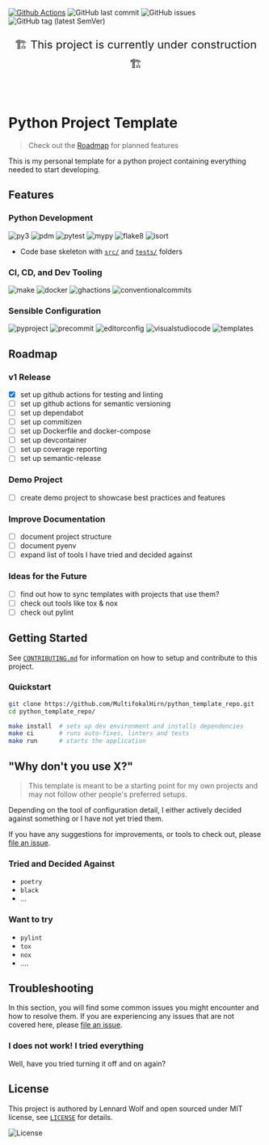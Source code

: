 [![Github Actions](https://github.com/MultifokalHirn/python_template_repo/workflows/Tests/badge.svg)](https://github.com/pdm-project/tox-pdm/actions)
![GitHub last commit](https://img.shields.io/github/last-commit/MultifokalHirn/python_template_repo)
![GitHub issues](https://img.shields.io/github/issues/MultifokalHirn/python_template_repo)
![GitHub tag (latest SemVer)](https://img.shields.io/github/v/tag/MultifokalHirn/python_template_repo)

<div align="center">
<p style="font-size:22px">  🏗️ This project is currently under construction 🏗️ </p>
<br>
</div>

<!-- omit in toc -->

# Python Project Template
> Check out the [Roadmap](#roadmap) for planned features

This is my personal template for a python project containing everything needed to start developing.


## Features

<!-- ![constr](https://img.shields.io/badge/🏗️-under%20construction-FFD43B) -->


### Python Development

![py3](https://img.shields.io/badge/-python>=3.8.1-3776AB?logo=python&logoColor=FFFFFF&style=flat-square)
![pdm](https://img.shields.io/badge/depedency_manager-pdm-blueviolet?logoColor=FFFFFF&style=flat-square)
![pytest](https://img.shields.io/badge/testing-pytest-0A9EDC?logo=pytest&logoColor=FFFFFF&style=flat-square)
![mypy](https://img.shields.io/badge/typechecker-mypy-blue?&style=flat-square)
![flake8](https://img.shields.io/badge/linter-flake8-006400?&style=flat-square)
![isort](https://img.shields.io/badge/autofix-isort-yellow?&style=flat-square)
<!-- ![isort](https://img.shields.io/badge/isort-blue?&style=flat-square) -->

<!-- ![mypy](https://img.shields.io/badge/mypy-checked-blue?&style=flat-square)
[![mypy](https://www.mypy-lang.org/static/mypy_badge.svg)](https://mypy-lang.org/) -->

<!-- - `pdm` for dependency management
- packages for:
  - linting and static analysis with `flake8` and `mypy`
  - auto-fixing with `autopep8` and `isort`
  - `pytest` for testing -->
- Code base skeleton with [`src/`](./src/) and [`tests/`](./tests/) folders

### CI, CD, and Dev Tooling

![make](https://img.shields.io/badge/Makefile-FFFFFF?logo=gnu&logoColor=A42E2B&style=flat-square)
![docker](https://img.shields.io/badge/-Docker-FFFFFF?logo=docker&style=flat-square)
![ghactions](https://img.shields.io/badge/Github_Actions-FFFFFF?logo=githubactions&style=flat-square)
![conventionalcommits](https://img.shields.io/badge/Conventional%20Commits-FFFFFF?logo=conventionalcommits&style=flat-square)
<!-- [![pre-commit](https://img.shields.io/badge/pre--commit-enabled-brightgreen?logo=pre-commit&logoColor=white&style=flat-square)](https://github.com/pre-commit/pre-commit&style=flat-square) -->
<!-- [![conventional-commits](https://img.shields.io/badge/Conventional%20Commits-1.0.0-yellow.svg&style=flat-square)](https://conventionalcommits.org&style=flat-square) -->

### Sensible Configuration

![pyproject](https://img.shields.io/badge/pyproject.toml-000000?logo=python&style=flat-square)
![precommit](https://img.shields.io/badge/.pre--commit--config.yaml-000000?logo=precommit&style=flat-square)
![editorconfig](https://img.shields.io/badge/-.editorconfig-000000?logo=editorconfig&style=flat-square)
![visualstudiocode](https://img.shields.io/badge/-.vscode/-000000?logo=visualstudiocode&logoColor=007ACC&style=flat-square)
![templates](https://img.shields.io/badge/Templates-000000?logo=github&logoColor=FFFFFF&style=flat-square)


<!-- - [`Makefile`](./Makefile) for easy setup, testing, linting, etc.
- docker-compose for easy setup of dev environment
- Configuration for
  - python packages in [`pyproject.toml`](./pyproject.toml) and [`setup.cfg`](./setup.cfg)
  - VSCode in [`.vscode/`](./.vscode)
  - `pre-commit` hooks in [`.pre-commit-config.yaml`](./.pre-commit-config.yaml)
  - [`pyenv`](./.python-version)
- Templates for [Issues](./.github/ISSUE_TEMPLATE.md) and [PRs](./.github/PULL_REQUEST_TEMPLATE.md) on GitHub
- and more... -->




<!-- [![semantic-release](https://img.shields.io/badge/%20%20%F0%9F%93%A6%F0%9F%9A%80-semantic--release-e10079.svg)](https://github.com/semantic-release/semantic-release) -->

<!-- - GitHub Actions for
  - linting & testing -->
  <!-- - `semantic-release` for automated versioning and changelog generation -->
<!-- - `commitizen` for version control and changelog generation -->

<!-- omit in toc
## Table of Contents
 -->

## Roadmap

### v1 Release

- [x] set up github actions for testing and linting
- [ ] set up github actions for semantic versioning
- [ ] set up dependabot
- [ ] set up commitizen
- [ ] set up Dockerfile and docker-compose
- [ ] set up devcontainer
- [ ] set up coverage reporting
- [ ] set up semantic-release

### Demo Project

- [ ] create demo project to showcase best practices and features

### Improve Documentation

- [ ] document project structure
- [ ] document pyenv
- [ ] expand list of tools I have tried and decided against

### Ideas for the Future

- [ ] find out how to sync templates with projects that use them?
- [ ] check out tools like tox & nox
- [ ] check out pylint

## Getting Started

See [`CONTRIBUTING.md`](./CONTRIBUTING.md) for information on how to setup and contribute to this project.

### Quickstart

``` bash
git clone https://github.com/MultifokalHirn/python_template_repo.git
cd python_template_repo/

make install  # sets up dev environment and installs dependencies
make ci       # runs auto-fixes, linters and tests
make run      # starts the application
```

## "Why don't you use X?"

> This template is meant to be a starting point for my own projects and may not follow other people's preferred setups.

Depending on the tool of configuration detail, I either actively decided against something or I have not yet tried them.

If you have any suggestions for improvements, or tools to check out, please [file an issue](https://github.com/MultifokalHirn/python_template_repo/issues).

### Tried and Decided Against

- `poetry`
- `black`
- ...

### Want to try

- `pylint`
- `tox`
- `nox`
- ....

## Troubleshooting

In this section, you will find some common issues you might encounter and how to resolve them. If you are experiencing any issues that are not covered here, please [file an issue](https://github.com/MultifokalHirn/python_template_repo/issues).

### I does not work! I tried everything

Well, have you tried turning it off and on again?

## License

This project is authored by Lennard Wolf and open sourced under MIT license, see [`LICENSE`](./LICENSE) for details.

<!-- <div align="center"> -->

![License](https://img.shields.io/github/license/MultifokalHirn/python_template_repo)
<!-- </div> -->

